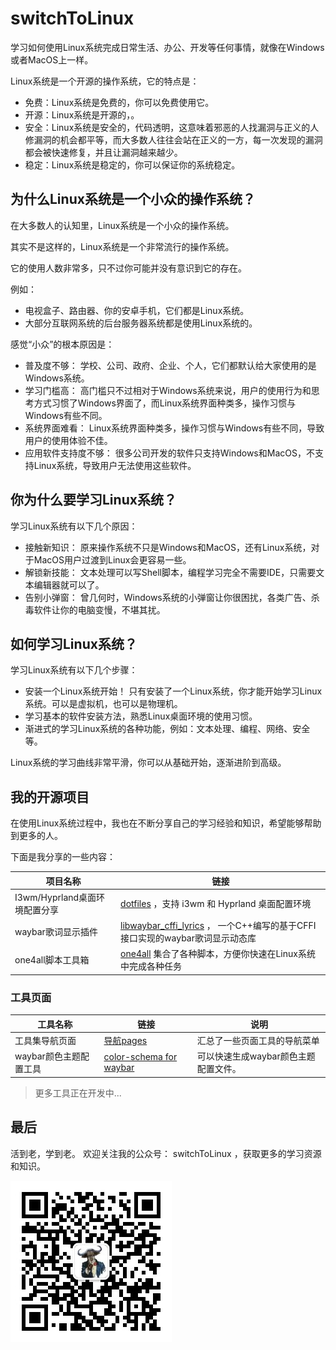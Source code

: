 # switchToLinux
学习如何使用Linux系统完成日常生活、办公、开发等任何事情，就像在Windows或者MacOS上一样。

Linux系统是一个开源的操作系统，它的特点是：
* 免费：Linux系统是免费的，你可以免费使用它。
* 开源：Linux系统是开源的，。
* 安全：Linux系统是安全的，代码透明，这意味着邪恶的人找漏洞与正义的人修漏洞的机会都平等，而大多数人往往会站在正义的一方，每一次发现的漏洞都会被快速修复，并且让漏洞越来越少。
* 稳定：Linux系统是稳定的，你可以保证你的系统稳定。


## 为什么Linux系统是一个小众的操作系统？
在大多数人的认知里，Linux系统是一个小众的操作系统。

其实不是这样的，Linux系统是一个非常流行的操作系统。

它的使用人数非常多，只不过你可能并没有意识到它的存在。

例如：
- 电视盒子、路由器、你的安卓手机，它们都是Linux系统。
- 大部分互联网系统的后台服务器系统都是使用Linux系统的。


感觉“小众”的根本原因是：
- 普及度不够： 学校、公司、政府、企业、个人，它们都默认给大家使用的是Windows系统。
- 学习门槛高： 高门槛只不过相对于Windows系统来说，用户的使用行为和思考方式习惯了Windows界面了，而Linux系统界面种类多，操作习惯与Windows有些不同。
- 系统界面难看： Linux系统界面种类多，操作习惯与Windows有些不同，导致用户的使用体验不佳。
- 应用软件支持度不够： 很多公司开发的软件只支持Windows和MacOS，不支持Linux系统，导致用户无法使用这些软件。

## 你为什么要学习Linux系统？

学习Linux系统有以下几个原因：
- 接触新知识： 原来操作系统不只是Windows和MacOS，还有Linux系统，对于MacOS用户过渡到Linux会更容易一些。
- 解锁新技能： 文本处理可以写Shell脚本，编程学习完全不需要IDE，只需要文本编辑器就可以了。
- 告别小弹窗： 曾几何时，Windows系统的小弹窗让你很困扰，各类广告、杀毒软件让你的电脑变慢，不堪其扰。

## 如何学习Linux系统？

学习Linux系统有以下几个步骤：
- 安装一个Linux系统开始！ 只有安装了一个Linux系统，你才能开始学习Linux系统。可以是虚拟机，也可以是物理机。
- 学习基本的软件安装方法，熟悉Linux桌面环境的使用习惯。
- 渐进式的学习Linux系统的各种功能，例如：文本处理、编程、网络、安全等。

Linux系统的学习曲线非常平滑，你可以从基础开始，逐渐进阶到高级。


## 我的开源项目

在使用Linux系统过程中，我也在不断分享自己的学习经验和知识，希望能够帮助到更多的人。

下面是我分享的一些内容：

| 项目名称  | 链接 |
|---------------|----------------------|
| I3wm/Hyprland桌面环境配置分享      |  [dotfiles](https://github.com/switchToLinux/dotfiles)  ，支持 i3wm 和 Hyprland 桌面配置环境 |
| waybar歌词显示插件  | [libwaybar_cffi_lyrics](https://github.com/switchToLinux/libwaybar_cffi_lyrics) ， 一个C++编写的基于CFFI接口实现的waybar歌词显示动态库 |
| one4all脚本工具箱 | [one4all](https://github.com/switchToLinux/one4all) 集合了各种脚本，方便你快速在Linux系统中完成各种任务   |



### 工具页面

| 工具名称  | 链接 | 说明 |
|--------------- | ----------------------| ----------------------|
| 工具集导航页面| [导航pages](https://switchtolinux.github.io/switchToLinux/pages/) | 汇总了一些页面工具的导航菜单 |
| waybar颜色主题配置工具 | [color-schema for waybar](https://switchtolinux.github.io/switchToLinux/pages/color-schema/) | 可以快速生成waybar颜色主题配置文件。|


> 更多工具正在开发中...

## 最后

活到老，学到老。
欢迎关注我的公众号： switchToLinux ，获取更多的学习资源和知识。

![img](images/qrcode_for_switchToLinux.jpg)
